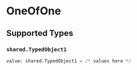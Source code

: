 # OneOfOne


## Supported Types

### `shared.TypedObject1`

```python
value: shared.TypedObject1 = /* values here */
```


